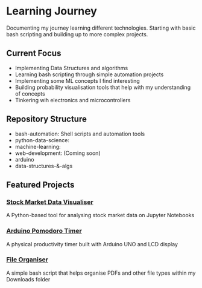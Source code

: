 # Learning Journey

Documenting my journey learning different technologies. Starting with basic bash scripting
and building up to more complex projects.

## Current Focus
- Implementing Data Structures and algorithms
- Learning bash scripting through simple automation projects
- Implementing some ML concepts I find interesting
- Building probability visualisation tools that help with my understanding of concepts
- Tinkering wih electronics and microcontrollers
## Repository Structure
- bash-automation: Shell scripts and automation tools
- python-data-science:
- machine-learning:
- web-development: (Coming soon)
- arduino
- data-structures-&-algs

## Featured Projects
### [Stock Market Data Visualiser](./python-data-science/stock-visualiser/)
A Python-based tool for analysing stock market data on Jupyter Notebooks

### [Arduino Pomodoro Timer](./arduino/lcd_pomodoro)
A physical productivity timer built with Arduino UNO and LCD display

### [File Organiser](./bash-automation/file-organiser/)
A simple bash script that helps organise PDFs and other file types within my Downloads folder